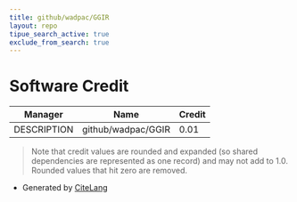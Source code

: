 ```yaml
---
title: github/wadpac/GGIR
layout: repo
tipue_search_active: true
exclude_from_search: true
---
```

# Software Credit

|Manager|Name|Credit|
|-------|----|------|
|DESCRIPTION|github/wadpac/GGIR|0.01|


> Note that credit values are rounded and expanded (so shared dependencies are represented as one record) and may not add to 1.0. Rounded values that hit zero are removed.


- Generated by [CiteLang](https://github.com/vsoch/citelang)
